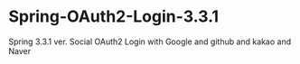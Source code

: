 # Spring-OAuth2-Login-3.3.1
Spring 3.3.1 ver. Social OAuth2 Login with Google and github and kakao and Naver

